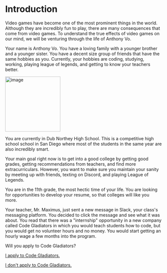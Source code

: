 # Introduction

Video games have become one of the most prominent things in the world. Although they are incredibly fun to play, there are many consequences that come from video games. To understand the true effects of video games on our mind, we will be venturing through the life of Anthony Vo. 

Your name is Anthony Vo. You have a loving family with a younger brother and a younger sister. You have a decent size group of friends that have the same hobbies as you. Currently, your hobbies are coding, studying, working, playing league of legends, and getting to know your teachers better. 

<img width="177" alt="image" src="https://github.com/Dubshott/CAT3Book/assets/55414361/f2372c03-f5fb-42db-a8d0-a8c8b4d472f9">

You are currently in Dub Northey High School. This is a competitive high school school in San Diego where most of the students in the same year are also incredibly smart. 

Your main goal right now is to get into a good college by getting good grades, getting recommendations from teachers, and find more extracurriculars. However, you want to make sure you maintain your sanity by meeting up with friends, texting on Discord, and playing League of Legends. 

You are in the 11th grade, the most hectic time of your life. You are looking for opportunities to develop your resume, so that colleges will like you more. 

Your teacher, Mr. Maximus, just sent a new message in Slack, your class's messaging platform. You decided to click the message and see what it was about. You read that there was a "internship" opportunity in a new company called Code Gladiators in which you would teach students how to code, but you would get no volunteer hours and no money. You would start getting an hourly wage a few months into the program. 

Will you apply to Code Gladiators?

[I apply to Code Gladiators.](/Page1-ApplyJob.md)

[I don't apply to Code Gladiators.](/Page2-NoApplyJob.md) 
